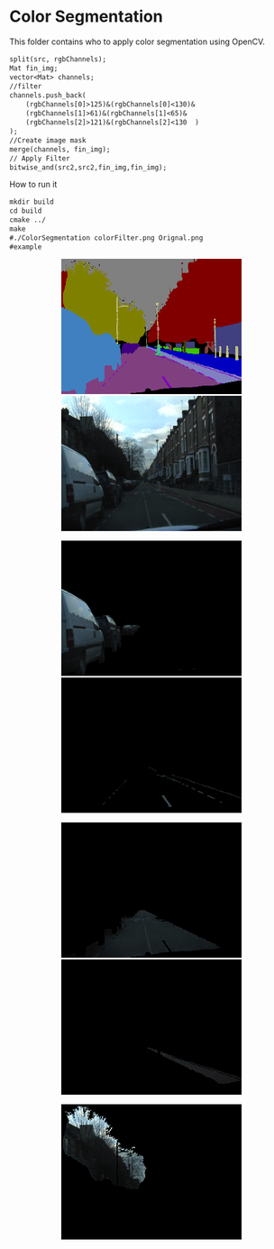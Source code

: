 # Color Segmentation

This folder contains who to apply color segmentation using OpenCV.

	split(src, rgbChannels);
	Mat fin_img;
	vector<Mat> channels;
	//filter
	channels.push_back(
		(rgbChannels[0]>125)&(rgbChannels[0]<130)&
		(rgbChannels[1]>61)&(rgbChannels[1]<65)&
		(rgbChannels[2]>121)&(rgbChannels[2]<130  )
	);
	//Create image mask
	merge(channels, fin_img);
	// Apply Filter
	bitwise_and(src2,src2,fin_img,fin_img);

How to run it
	
	mkdir build
	cd build
	cmake ../
	make
	#./ColorSegmentation colorFilter.png Orignal.png
	#example

<p align="center">
  <img src="https://github.com/CarlosUrteaga/SENAC/blob/master/ColorSegmentation/001TP_118.png?raw=true" alt="GroundTruth"/>
  <img src="https://github.com/CarlosUrteaga/SENAC/blob/master/ColorSegmentation/Ori-001TP_118.png?raw=true" alt="image"/>
</p>

<p align="center">
  <img src="https://github.com/CarlosUrteaga/SENAC/blob/master/ColorSegmentation/images/cars.png?raw=true" alt="cars"/>
  <img src="https://github.com/CarlosUrteaga/SENAC/blob/master/ColorSegmentation/images/line.png?raw=true" alt="line"/>
</p>
<p align="center">
  <img src="https://github.com/CarlosUrteaga/SENAC/blob/master/ColorSegmentation/images/road.png?raw=true" alt="road"/>
  <img src="https://github.com/CarlosUrteaga/SENAC/blob/master/ColorSegmentation/images/sidewalk.png?raw=true" alt="sidewalk"/>
</p>
<p align="center">
  <img src="https://github.com/CarlosUrteaga/SENAC/blob/master/ColorSegmentation/images/tree.png?raw=true" alt="tree"/>
</p>
